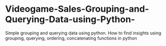 # Videogame-Sales-Grouping-and-Querying-Data-using-Python-
Simple grouping and querying data using python.
How to find insights using grouping, querying, ordering, concatenating functions in python
